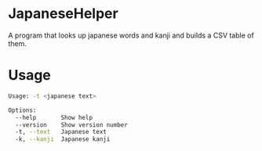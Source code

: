 # JapaneseHelper
A program that looks up japanese words and kanji and builds a CSV table of them.

# Usage 
```bash
Usage: -t <japanese text>

Options:
  --help       Show help                                               [boolean]
  --version    Show version number                                     [boolean]
  -t, --text   Japanese text                                            [string]
  -k, --kanji  Japanese kanji                                           [string]
```

